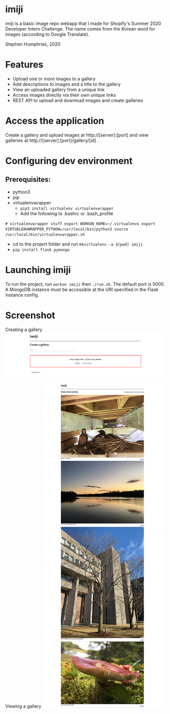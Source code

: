 # imiji
imiji is a basic image repo webapp that I made for Shopify's Summer 2020 Developer Intern Challenge. The name comes from the Korean word for images (according to Google Translate).

Stephen Humphries, 2020

# Features
- Upload one or more images to a gallery
- Add descriptions to images and a title to the gallery
- View an uploaded gallery from a unique link
- Access images directly via their own unique links
- REST API to upload and download images and create galleries

# Access the application
Create a gallery and upload images at http://[server]:[port] and view galleries at http://[server]:[port]/gallery/[id] .

# Configuring dev environment
## Prerequisites:

- python3
- pip
- virtualenvwrapper
    - `pip3 install virtualenv virtualenvwrapper`
    - Add the following to .bashrc or .bash_profile

`# virtualenvwrapper stuff
export WORKON_HOME=~/.virtualenvs
export VIRTUALENVWRAPPER_PYTHON=/usr/local/bin/python3
source /usr/local/bin/virtualenvwrapper.sh`

- cd to the project folder and run `mkvirtualenv -a $(pwd) imiji`
- `pip install flask pymongo`

# Launching imiji
To run the project, run `workon imiji` then `./run.sh`. The default port is 5000. A MongoDB instance must be accessible at the URI specified in the Flask instance config.

# Screenshot
Creating a gallery
![imiji gallery creation](imiji_create_gallery.png?raw=true "Title")

Viewing a gallery
![imiji gallery view](imiji_view_gallery.png?raw=true "Title")
